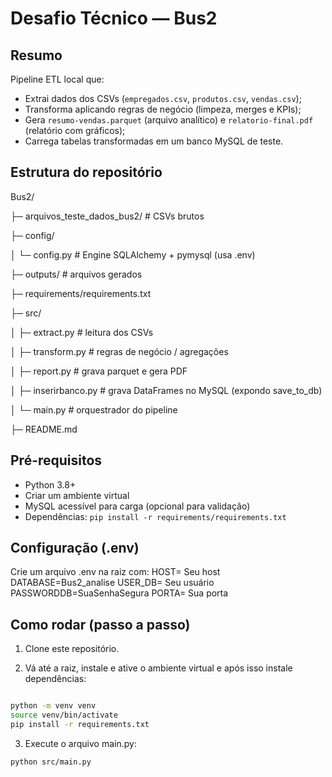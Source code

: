 # Desafio Técnico — Bus2

## Resumo
Pipeline ETL local que:
- Extrai dados dos CSVs (`empregados.csv`, `produtos.csv`, `vendas.csv`);
- Transforma aplicando regras de negócio (limpeza, merges e KPIs);
- Gera `resumo-vendas.parquet` (arquivo analítico) e `relatorio-final.pdf` (relatório com gráficos);
- Carrega tabelas transformadas em um banco MySQL de teste.

## Estrutura do repositório

Bus2/

├─ arquivos_teste_dados_bus2/ # CSVs brutos

├─ config/

│ └─ config.py # Engine SQLAlchemy + pymysql (usa .env)

├─ outputs/ # arquivos gerados

├─ requirements/requirements.txt

├─ src/

│ ├─ extract.py # leitura dos CSVs

│ ├─ transform.py # regras de negócio / agregações

│ ├─ report.py # grava parquet e gera PDF

│ ├─ inserirbanco.py # grava DataFrames no MySQL (expondo save_to_db)

│ └─ main.py # orquestrador do pipeline

├─ README.md

## Pré-requisitos
- Python 3.8+
- Criar um ambiente virtual
- MySQL acessível para carga (opcional para validação)
- Dependências: `pip install -r requirements/requirements.txt`

## Configuração (.env)
Crie um arquivo .env na raiz com:
HOST= Seu host
DATABASE=Bus2_analise
USER_DB= Seu usuário
PASSWORDDB=SuaSenhaSegura
PORTA= Sua porta

## Como rodar (passo a passo)
1. Clone este repositório.

2. Vá até a raiz, instale e ative o ambiente virtual e após isso instale dependências:
```bash

python -m venv venv
source venv/bin/activate
pip install -r requirements.txt
```
3. Execute o arquivo main.py:

```python src/main.py```
